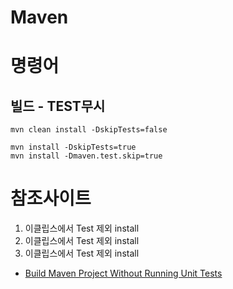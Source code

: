 # Maven

# 명령어
## 빌드 - TEST무시
```
mvn clean install -DskipTests=false

mvn install -DskipTests=true
mvn install -Dmaven.test.skip=true
```

# 참조사이트
1. 이클립스에서 Test 제외 install
2. 이클립스에서 Test 제외 install
3. 이클립스에서 Test 제외 install
- [Build Maven Project Without Running Unit Tests](https://stackoverflow.com/questions/1607315/build-maven-project-without-running-unit-tests/15208280)